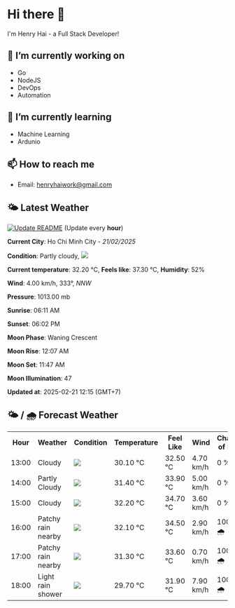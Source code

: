 # Hi there 👋

I'm Henry Hai - a Full Stack Developer!

## 🔭 I’m currently working on

- Go
- NodeJS
- DevOps
- Automation

## 🌱 I’m currently learning

- Machine Learning
- Ardunio

## 📫 How to reach me

- Email: <henryhaiwork@gmail.com>

## 🌤️ Latest Weather
[![Update README](https://github.com/henry0hai/henry0hai/actions/workflows/udpateReadme.yml/badge.svg)](https://github.com/henry0hai/henry0hai/actions/workflows/udpateReadme.yml)
(Update every **hour**)
<!-- CURRENT_WEATHER:START -->
**Current City**: Ho Chi Minh City - *21/02/2025*

**Condition**: Partly cloudy, <img src="https://cdn.weatherapi.com/weather/64x64/day/116.png"/>

**Current temperature**: 32.20 °C, **Feels like**: 37.30 °C, **Humidity**: 52%

**Wind**: 4.00 km/h, 333°, *NNW*

**Pressure**: 1013.00 mb

**Sunrise**: 06:11 AM

**Sunset**: 06:02 PM

**Moon Phase**: Waning Crescent

**Moon Rise**: 12:07 AM

**Moon Set**: 11:47 AM

**Moon Illumination**: 47

**Updated at**: 2025-02-21 12:15 (GMT+7)<!-- CURRENT_WEATHER:END -->

## 🌤️ / 🌧️ Forecast Weather
<!-- FORECAST_WEATHER:START -->
<table>
		<tr>
			<th>Hour</th>
			<th>Weather</th>
			<th>Condition</th>
			<th>Temperature</th>
			<th>Feel Like</th>
			<th>Wind</th>
			<th>Chance of Rain</th>
		</tr>
				<tr>
					<td>13:00</td>
					<td>Cloudy </td>
					<td><img src='https://cdn.weatherapi.com/weather/64x64/day/119.png'/></td>
					<td>30.10 °C</td>
					<td>32.50 °C</td>
					<td>4.70 km/h</td>
					<td>0 %</td>
				</tr>
				<tr>
					<td>14:00</td>
					<td>Partly Cloudy </td>
					<td><img src='https://cdn.weatherapi.com/weather/64x64/day/116.png'/></td>
					<td>31.40 °C</td>
					<td>33.90 °C</td>
					<td>5.00 km/h</td>
					<td>0 %</td>
				</tr>
				<tr>
					<td>15:00</td>
					<td>Cloudy </td>
					<td><img src='https://cdn.weatherapi.com/weather/64x64/day/119.png'/></td>
					<td>32.20 °C</td>
					<td>34.70 °C</td>
					<td>3.60 km/h</td>
					<td>0 %</td>
				</tr>
				<tr>
					<td>16:00</td>
					<td>Patchy rain nearby</td>
					<td><img src='https://cdn.weatherapi.com/weather/64x64/day/176.png'/></td>
					<td>32.10 °C</td>
					<td>34.50 °C</td>
					<td>2.90 km/h</td>
					<td>100 % 🌧️</td>
				</tr>
				<tr>
					<td>17:00</td>
					<td>Patchy rain nearby</td>
					<td><img src='https://cdn.weatherapi.com/weather/64x64/day/176.png'/></td>
					<td>31.30 °C</td>
					<td>33.60 °C</td>
					<td>0.70 km/h</td>
					<td>100 % 🌧️</td>
				</tr>
				<tr>
					<td>18:00</td>
					<td>Light rain shower</td>
					<td><img src='https://cdn.weatherapi.com/weather/64x64/day/353.png'/></td>
					<td>29.70 °C</td>
					<td>31.90 °C</td>
					<td>7.90 km/h</td>
					<td>100 % 🌧️</td>
				</tr>
</table>
<!-- FORECAST_WEATHER:END -->

